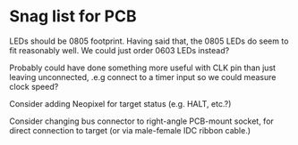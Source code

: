 # Snag list for PCB

LEDs should be 0805 footprint. Having said that, the 0805 LEDs do seem to fit
reasonably well. We could just order 0603 LEDs instead?

Probably could have done something more useful with CLK pin than just leaving
unconnected, .e.g connect to a timer input so we could measure clock speed?

Consider adding Neopixel for target status (e.g. HALT, etc.?)

Consider changing bus connector to right-angle PCB-mount socket, for direct
connection to target (or via male-female IDC ribbon cable.)
